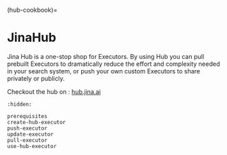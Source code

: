 (hub-cookbook)=
# JinaHub
Jina Hub is a one-stop shop for Executors. By using Hub you can pull prebuilt Executors to dramatically reduce the 
effort and complexity needed in your search system, or push your own custom Executors to share privately or publicly.

Checkout the hub on : [hub.jina.ai](https://hub.jina.ai)

```{toctree}
:hidden:

prerequisites
create-hub-executor
push-executor
update-executor
pull-executor
use-hub-executor
```
